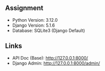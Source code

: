 ## Assignment

* Python Version: 3.12.0
* Django Version: 5.1.6
* Database: SQLite3 (Django Default)

## Links

* API Doc (Base): http://127.0.0.1:8000/
* Django Admin: http://127.0.0.1:8000/admin/